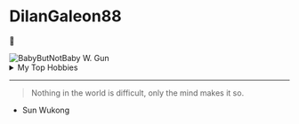 # DilanGaleon88
🧌

<picture>
<source media="(prefers-color-scheme: dark)" scrset="https://m.media-amazon.com/images/M/MV5BNjdkYjI3MmEtODgwNi00NDRlLWFiN2UtOTRkOGU2NGIwMmVlXkEyXkFqcGdeQXVyNDc2ODczOTQ@._V1_QL75_UY281_CR6,0,190,281_.jpg">
<source media="(prefers-color-scheme: light)" scrset="https://d7vyj4bt6i7jd.cloudfront.net/products/5790000004836/05701018050968/05701018050968_95592_1601170643.png">
<img alt="BabyButNotBaby W. Gun" scr="https://cdn.anime-planet.com/manga/primary/reborn-1-285x428.jpg?t=1723746730">
</picture>

<details>

<summary> My Top Hobbies </summary>

| Rank |    Hobbies    |
|-----:|---------------|
|     1|     Gaming    |
|     2|     Reading   |
|     4|     Writing   |
|     5| Designing Games|
|     6|     Drawing   |
|     7|   Sleeping    |
|     8|    UE5 ENV.   |
  
</details>

---
> Nothing in the world is difficult, only the mind makes it so.
- Sun Wukong
